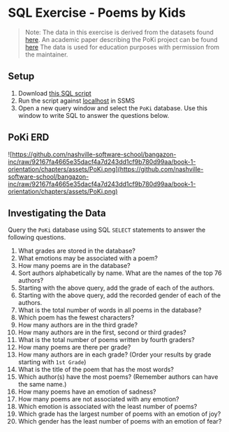 # SQL Exercise - Poems by Kids

> Note: The data in this exercise is derived from the datasets found [here](https://github.com/whipson/PoKi-Poems-by-Kids). An academic paper describing the PoKi project can be found [here](https://arxiv.org/abs/2004.06188)
The data is used for education purposes with permission from the maintainer.

## Setup

1. Download [this SQL script](https://github.com/nashville-software-school/bangazon-inc/blob/92167fa4665e35dacf4a7d243dd1cf9b780d99aa/book-1-orientation/chapters/assets/poki.sql)
2. Run the script against [localhost](http://localhost) in SSMS
3. Open a new query window and select the `PoKi` database. Use this window to write SQL to answer the questions below.

## PoKi ERD

![https://github.com/nashville-software-school/bangazon-inc/raw/92167fa4665e35dacf4a7d243dd1cf9b780d99aa/book-1-orientation/chapters/assets/PoKi.png](https://github.com/nashville-software-school/bangazon-inc/raw/92167fa4665e35dacf4a7d243dd1cf9b780d99aa/book-1-orientation/chapters/assets/PoKi.png)

## 

## Investigating the Data

Query the `PoKi` database using SQL `SELECT` statements to answer the following questions.

1. What grades are stored in the database?
2. What emotions may be associated with a poem?
3. How many poems are in the database?
4. Sort authors alphabetically by name. What are the names of the top 76 authors?
5. Starting with the above query, add the grade of each of the authors.
6. Starting with the above query, add the recorded gender of each of the authors.
7. What is the total number of words in all poems in the database?
8. Which poem has the fewest characters?
9. How many authors are in the third grade?
10. How many authors are in the first, second or third grades?
11. What is the total number of poems written by fourth graders?
12. How many poems are there per grade?
13. How many authors are in each grade? (Order your results by grade starting with `1st Grade`)
14. What is the title of the poem that has the most words?
15. Which author(s) have the most poems? (Remember authors can have the same name.)
16. How many poems have an emotion of sadness?
17. How many poems are not associated with any emotion?
18. Which emotion is associated with the least number of poems?
19. Which grade has the largest number of poems with an emotion of joy?
20. Which gender has the least number of poems with an emotion of fear?

